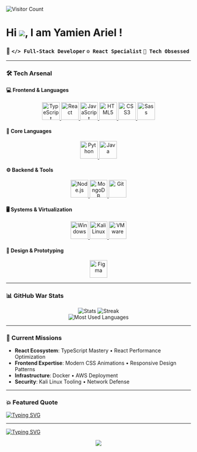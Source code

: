 ![Visitor Count](https://komarev.com/ghpvc/?username=ariel172&color=blue&style=flat)

# Hi ![](https://user-images.githubusercontent.com/18350557/176309783-0785949b-9127-417c-8b55-ab5a4333674e.gif), I am Yamien Ariel !  
### 🔧 **`</> Full-Stack Developer`** **`⚙️ React Specialist`** **`🚀 Tech Obsessed`**  

---

### 🛠️ Tech Arsenal
#### 💻 Frontend & Languages
<p align="center">
  <a href="https://www.typescriptlang.org/" target="_blank" rel="noreferrer">
    <img src="https://raw.githubusercontent.com/danielcranney/readme-generator/main/public/icons/skills/typescript-colored.svg" width="48" height="48" alt="TypeScript" title="TypeScript"/>
  </a>
  <a href="https://reactjs.org/" target="_blank" rel="noreferrer">
    <img src="https://raw.githubusercontent.com/danielcranney/readme-generator/main/public/icons/skills/react-colored.svg" width="48" height="48" alt="React" title="React"/>
  </a>
  <a href="https://developer.mozilla.org/en-US/docs/Web/JavaScript" target="_blank" rel="noreferrer">
    <img src="https://raw.githubusercontent.com/danielcranney/readme-generator/main/public/icons/skills/javascript-colored.svg" width="48" height="48" alt="JavaScript" title="JavaScript"/>
  </a>
  <a href="https://developer.mozilla.org/en-US/docs/Web/HTML" target="_blank" rel="noreferrer">
    <img src="https://raw.githubusercontent.com/danielcranney/readme-generator/main/public/icons/skills/html5-colored.svg" width="48" height="48" alt="HTML5" title="HTML5"/>
  </a>
  <a href="https://developer.mozilla.org/en-US/docs/Web/CSS" target="_blank" rel="noreferrer">
    <img src="https://raw.githubusercontent.com/danielcranney/readme-generator/main/public/icons/skills/css3-colored.svg" width="48" height="48" alt="CSS3" title="CSS3"/>
  </a>
  <a href="https://sass-lang.com/" target="_blank" rel="noreferrer">
    <img src="https://raw.githubusercontent.com/danielcranney/readme-generator/main/public/icons/skills/sass-colored.svg" width="48" height="48" alt="Sass" title="Sass"/>
  </a>
</p>

#### 🧠 Core Languages
<p align="center">
  <a href="https://www.python.org/" target="_blank" rel="noreferrer">
    <img src="https://raw.githubusercontent.com/danielcranney/readme-generator/main/public/icons/skills/python-colored.svg" width="48" height="48" alt="Python" title="Python"/>
  </a>
  <a href="https://www.java.com" target="_blank" rel="noreferrer">
    <img src="https://raw.githubusercontent.com/danielcranney/readme-generator/main/public/icons/skills/java-colored.svg" width="48" height="48" alt="Java" title="Java"/>
  </a>
</p>

#### ⚙️ Backend & Tools
<p align="center">
  <a href="https://nodejs.org" target="_blank" rel="noreferrer">
    <img src="https://raw.githubusercontent.com/danielcranney/readme-generator/main/public/icons/skills/nodejs-colored.svg" width="48" height="48" alt="Node.js" title="Node.js"/>
  </a>
  <a href="https://www.mongodb.com/" target="_blank" rel="noreferrer">
    <img src="https://raw.githubusercontent.com/danielcranney/readme-generator/main/public/icons/skills/mongodb-colored.svg" width="48" height="48" alt="MongoDB" title="MongoDB"/>
  </a>
  <a href="https://git-scm.com/" target="_blank" rel="noreferrer">
    <img src="https://git-scm.com/images/logos/downloads/Git-Icon-1788C.png" width="48" height="48" alt="Git" title="Git"/>
  </a>
</p>

#### 🖥️ Systems & Virtualization
<p align="center">
  <a href="https://www.microsoft.com/windows" target="_blank" rel="noreferrer">
    <img src="https://upload.wikimedia.org/wikipedia/commons/c/c7/Windows_logo_-_2012.png" width="48" height="48" alt="Windows" title="Windows"/>
  </a>
  <a href="https://www.kali.org/" target="_blank" rel="noreferrer">
    <img src="https://cdn.freelogovectors.net/wp-content/uploads/2021/12/kali-logo-freelogovectors.net_.png" width="48" height="48" alt="Kali Linux" title="Kali Linux"/>
  </a>
  <a href="https://www.vmware.com/" target="_blank" rel="noreferrer">
    <img src="https://upload.wikimedia.org/wikipedia/commons/thumb/5/5a/Vmware_workstation_16_icon.svg/640px-Vmware_workstation_16_icon.svg.png" width="48" height="48" alt="VMware" title="VMware"/>
  </a>
</p>

#### 🎨 Design & Prototyping
<p align="center">
  <a href="https://www.figma.com/" target="_blank" rel="noreferrer">
    <img src="https://raw.githubusercontent.com/danielcranney/readme-generator/main/public/icons/skills/figma-colored.svg" width="48" height="48" alt="Figma" title="Figma"/>
  </a>
</p>

---

### 📊 GitHub War Stats
<div align="center">
  <img src="https://github-readme-stats.vercel.app/api?username=ariel172&show_icons=true&theme=dark&hide_border=true&border_radius=0" alt="Stats"/>
<img src="https://github-readme-streak-stats.herokuapp.com/?user=ariel172&theme=black-ice&hide_border=true" alt="Streak"/>
</div>

<div align="center">
  <img src="https://github-readme-stats.vercel.app/api/top-langs/?username=ariel172&layout=compact&theme=dark&hide_border=true" alt="Most Used Languages"/>
</div>

---

### 🧠 Current Missions
- **React Ecosystem**: TypeScript Mastery • React Performance Optimization  
- **Frontend Expertise**: Modern CSS Animations • Responsive Design Patterns  
- **Infrastructure**: Docker • AWS Deployment  
- **Security**: Kali Linux Tooling • Network Defense  

---

### 💥 Featured Quote
[![Typing SVG](https://readme-typing-svg.demolab.com?font=Fira+Code&size=20&duration=2500&pause=500&color=2F80ED&width=435&lines=Code+hard.;Sleep+later.;-+Yamien+Ariel)](https://git.io/typing-svg)

---

[![Typing SVG](https://readme-typing-svg.demolab.com?font=Fira+Code&weight=600&size=22&pause=1000&color=2F80ED&width=435&lines=Stay+curious.+Keep+hacking.🚀)](https://git.io/typing-svg)

<p align="center">
  <img src="https://capsule-render.vercel.app/api?type=waving&color=red&height=80&section=footer&text=Crafted%20with%20⚡%20by%20Yamien%20Ariel&fontSize=20" />
</p>

